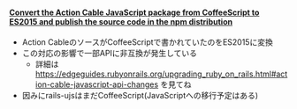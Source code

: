 #### [Convert the Action Cable JavaScript package from CoffeeScript to ES2015 and publish the source code in the npm distribution](https://github.com/rails/rails/pull/34370)

* Action CableのソースがCoffeeScriptで書かれていたのをES2015に変換
* この対応の影響で一部APIに非互換が発生している
  * 詳細は https://edgeguides.rubyonrails.org/upgrading_ruby_on_rails.html#action-cable-javascript-api-changes を見てね
* 因みにrails-ujsはまだCoffeeScript(JavaScriptへの移行予定はある)
